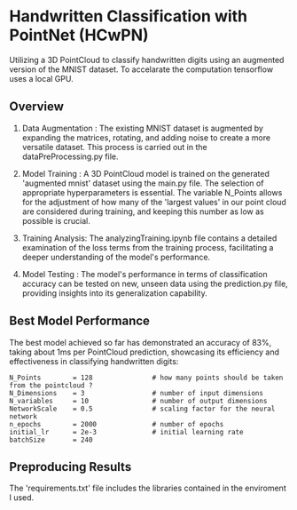 # Handwritten Classification with PointNet (HCwPN)

Utilizing a 3D PointCloud to classify handwritten digits using an augmented version of the MNIST dataset. To accelarate the computation tensorflow uses a local GPU. <br>

## Overview

1. Data Augmentation : The existing MNIST dataset is augmented by expanding the matrices, rotating, and adding noise to create a more versatile dataset. This process is carried out in the dataPreProcessing.py file.

2. Model Training    : A 3D PointCloud model is trained on the generated 'augmented mnist' dataset using the main.py file. The selection of appropriate hyperparameters is essential. The variable N_Points allows for the adjustment of how many of the     'largest values' in our point cloud are considered during training, and keeping this number as low as possible is crucial.

3. Training Analysis: The analyzingTraining.ipynb file contains a detailed examination of the loss terms from the training process, facilitating a deeper understanding of the model's performance.

4. Model Testing    : The model's performance in terms of classification accuracy can be tested on new, unseen data using the prediction.py file, providing insights into its generalization capability.

## Best Model Performance

The best model achieved so far has demonstrated an accuracy of 83%, taking about 1ms per PointCloud prediction, showcasing its efficiency and effectiveness in classifying handwritten digits:

    
    N_Points        = 128               # how many points should be taken from the pointcloud ?
    N_Dimensions    = 3                 # number of input dimensions
    N_variables     = 10                # number of output dimensions
    NetworkScale    = 0.5               # scaling factor for the neural network
    n_epochs        = 2000              # number of epochs
    initial_lr      = 2e-3              # initial learning rate
    batchSize       = 240    

## Preproducing Results

The 'requirements.txt' file includes the libraries contained in the enviroment I used.


